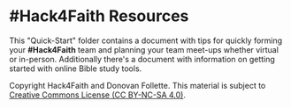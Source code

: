 # **#Hack4Faith** Resources

This "Quick-Start" folder contains a document with tips for quickly forming your **#Hack4Faith** team and planning your team meet-ups whether virtual or in-person. Additionally there's a document with information on getting started with online Bible study tools. 

Copyright Hack4Faith and Donovan Follette. This material is subject to [Creative Commons License (CC BY-NC-SA 4.0)](https://creativecommons.org/licenses/by-nc-sa/4.0/).